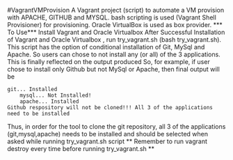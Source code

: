 #VagrantVMProvision
A Vagrant project (script) to automate a VM provision with APACHE, GITHUB and MYSQL.
bash scripting is used (Vagrant Shell Provisioner)  for provisioning. Oracle VirtualBox is used as box provider.
*** To Use***
Install Vagrant and Oracle Virtualbox 
After Successful Installation of Vagrant and Oracle Virtualbox , run try_vagrant.sh (bash try_vagrant.sh). This script has the option of conditional installation of Git, MySql and Apache.
So users can chose to not install any (or all) of the 3 applications. This is finally reflected on the output produced
So, for example, if user chose to install only Github but not MySql or Apache, then final output will be 



	git... Installed
        mysql... Not Installed!
        apache... Installed
	Github respository will not be cloned!!! All 3 of the applications need to be installed 

Thus, in order for the tool to clone the git repository, all 3 of the applications (git,mysql,apache) needs to be installed and should be selected when asked while running try_vagrant.sh script
** Remember to run vagrant destroy every time before running try_vagrant.sh **
